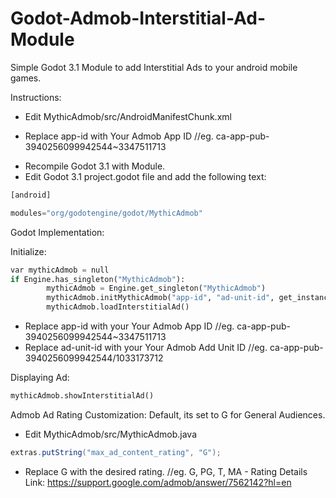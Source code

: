 # Godot-Admob-Interstitial-Ad-Module
Simple Godot 3.1 Module to add Interstitial Ads to your android mobile games.

Instructions:

- Edit MythicAdmob/src/AndroidManifestChunk.xml
* Replace app-id with Your Admob App ID //eg. ca-app-pub-3940256099942544~3347511713

- Recompile Godot 3.1 with Module.
- Edit Godot 3.1 project.godot file and add the following text:
```python
[android]

modules="org/godotengine/godot/MythicAdmob"
```
Godot Implementation:

Initialize:
```python
var mythicAdmob = null
if Engine.has_singleton("MythicAdmob"):
		mythicAdmob = Engine.get_singleton("MythicAdmob")
		mythicAdmob.initMythicAdmob("app-id", "ad-unit-id", get_instance_id())
		mythicAdmob.loadInterstitialAd()
```

* Replace app-id with your Your Admob App ID //eg. ca-app-pub-3940256099942544~3347511713
* Replace ad-unit-id with your Your Admob Add Unit ID //eg. ca-app-pub-3940256099942544/1033173712

Displaying Ad:
```python
mythicAdmob.showInterstitialAd()
```

Admob Ad Rating Customization:
Default, its set to G for General Audiences.

- Edit MythicAdmob/src/MythicAdmob.java
```java
extras.putString("max_ad_content_rating", "G");
```

* Replace G with the desired rating. //eg. G, PG, T, MA - Rating Details Link: https://support.google.com/admob/answer/7562142?hl=en
